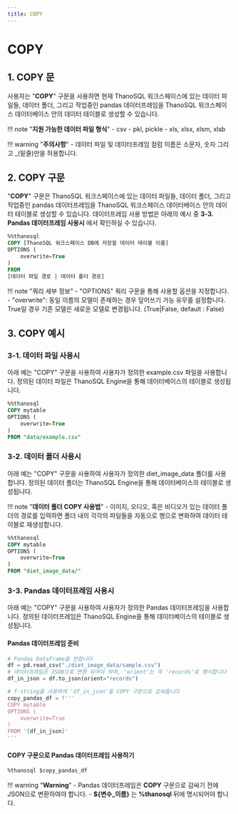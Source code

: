 ```yaml
---
title: COPY
---
```


# __COPY__

## __1. COPY  문__

사용자는 "__COPY__" 구문을 사용하면 현재 ThanoSQL 워크스페이스에 있는 데이터 파일들, 데이터 폴더, 그리고 작업중인 pandas 데이터프레임을 ThanoSQL 워크스페이스 데이터베이스 안의 데이터 테이블로 생성할 수 있습니다. 

!!! note "__지원 가능한 데이터 파일 형식__"
    - csv
    - pkl, pickle
    - xls, xlsx, xlsm, xlsb

!!! warning "__주의사항__" 
    - 데이터 파일 및 데이터프레임 컬럼 이름은 소문자, 숫자 그리고 _(밑줄)만을 허용합니다.

## __2. COPY 구문__

"__COPY__" 구문은 ThanoSQL 워크스페이스에 있는 데이터 파일들, 데이터 폴더, 그리고 작업중인 pandas 데이터프레임을 ThanoSQL 워크스페이스 데이터베이스 안의 데이터 테이블로 생성할 수 있습니다. 데이터프레임 사용 방법은 아래의 예시 중 __3-3. Pandas 데이터프레임 사용시__ 에서 확인하실 수 있습니다. 

```sql
%%thanosql
COPY [ThanoSQL 워크스페이스 DB에 저장할 데이터 테이블 이름] 
OPTIONS (
    overwrite=True
) 
FROM  
[데이터 파일 경로 | 데이터 폴더 경로]
```

!!! note "쿼리 세부 정보"
    - "OPTIONS" 쿼리 구문을 통해 사용할 옵션을 지정합니다.
        - "overwrite": 동일 이름의 모델이 존재하는 경우 덮어쓰기 가능 유무를 설정합니다. True일 경우 기존 모델은 새로운 모델로 변경됩니다. (True|False, default : False)

## __3. COPY 예시__ 

### __3-1. 데이터 파일 사용시__

아래 예는 "COPY" 구문을 사용하여 사용자가 정의한 example.csv 파일을 사용합니다. 정의된 데이터 파일은 ThanoSQL Engine을 통해 데이터베이스의 테이블로 생성됩니다. 

```sql
%%thanosql
COPY mytable
OPTIONS (
    overwrite=True
)
FROM "data/example.csv"
```

### __3-2. 데이터 폴더 사용시__

아래 예는 "COPY" 구문을 사용하여 사용자가 정의한 diet_image_data 폴더를 사용합니다. 정의된 데이터 폴더는 ThanoSQL Engine을 통해 데이터베이스의 테이블로 생성됩니다. 

!!! note "__데이터 폴더 COPY 사용법__"
    - 이미지, 오디오, 혹은 비디오가 있는 데이터 폴더의 경로를 입력하면 폴더 내의 각각의 파일들을 자동으로 행으로 변화하여 데이터 테이블로 재생성합니다. 

```sql
%%thanosql
COPY mytable
OPTIONS (
    overwrite=True
)
FROM "diet_image_data/"
```
 
### __3-3. Pandas 데이터프레임 사용시__

아래 예는 "COPY" 구문을 사용하여 사용자가 정의한 Pandas 데이터프레임을 사용합니다. 정의된 데이터프레임은 ThanoSQL Engine을 통해 데이터베이스의 테이블로 생성됩니다. 

#### Pandas 데이터프레임 준비
```python
# Pandas Dataframe을 만듭니다 
df = pd.read_csv("./diet_image_data/sample.csv")
# 데이터프레임은 JSON으로 변환 되어야 하며, 'orient'는 꼭 'records'로 명시합니다
df_in_json = df.to_json(orient="records")

# f-string을 사용하여 'df_in_json'을 COPY 구문으로 감싸줍니다
copy_pandas_df = f'''
COPY mytable 
OPTIONS (
    overwrite=True
)
FROM '{df_in_json}'
'''
```

#### COPY 구문으로 Pandas 데이터프레임 사용하기 

```sql
%thanosql $copy_pandas_df
```

!!! warning "__Warning__"
    - Pandas 데이터프레임은 __COPY__ 구문으로 감싸기 전에 JSON으로 변환하여야 합니다. 
    - __${변수_이름}__ 는  __%thanosql__ 뒤에 명시되어야 합니다.

